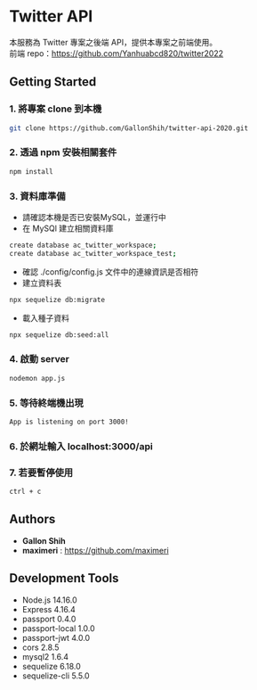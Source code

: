 # Twitter API
本服務為 Twitter 專案之後端 API，提供本專案之前端使用。  
前端 repo：https://github.com/Yanhuabcd820/twitter2022

## Getting Started
### 1. 將專案 clone 到本機
```bash
git clone https://github.com/GallonShih/twitter-api-2020.git
```
### 2. 透過 npm 安裝相關套件
```bash
npm install
```
### 3. 資料庫準備
* 請確認本機是否已安裝MySQL，並運行中
* 在 MySQl 建立相關資料庫
```bash
create database ac_twitter_workspace;
create database ac_twitter_workspace_test;
```
* 確認 ./config/config.js 文件中的連線資訊是否相符
* 建立資料表
```bash
npx sequelize db:migrate
```
* 載入種子資料
```bash
npx sequelize db:seed:all
```
### 4. 啟動 server
```bash
nodemon app.js
```
### 5. 等待終端機出現
```bash
App is listening on port 3000!
```
### 6. 於網址輸入 localhost:3000/api
### 7. 若要暫停使用
```bash
ctrl + c
```

## Authors

* **Gallon Shih** 
* **maximeri** :  https://github.com/maximeri

## Development Tools

* Node.js 14.16.0
* Express 4.16.4
* passport 0.4.0
* passport-local 1.0.0
* passport-jwt 4.0.0
* cors 2.8.5
* mysql2 1.6.4
* sequelize 6.18.0
* sequelize-cli 5.5.0
